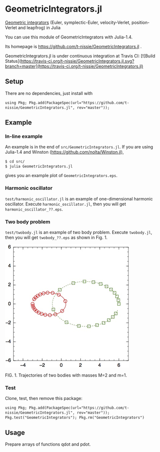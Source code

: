 GeometricIntegrators.jl
=======================
[Geometric integrators](https://en.wikipedia.org/wiki/Geometric_integrator)
(Euler, symplectic-Euler, velocity-Verlet, position-Verlet and leapfrog) in Julia

You can use this module of GeometricIntegrators with Julia-1.4.

Its homepage is https://github.com/t-nissie/GeometricIntegrators.jl .

GeometricIntegrators.jl is under continuous integration at Travis CI:
[![Build Status](https://travis-ci.org/t-nissie/GeometricIntegrators.jl.svg?branch=master](https://travis-ci.org/t-nissie/GeometricIntegrators.jl)

## Setup
There are no dependencies, just install with

    using Pkg; Pkg.add(PackageSpec(url="https://github.com/t-nissie/GeometricIntegrators.jl", rev="master"));

## Example
### In-line example
An example is in the end of `src/GeometricIntegrators.jl`.
If you are using Julia-1.4 and
Winston (https://github.com/nolta/Winston.jl),

    $ cd src/
    $ julia GeometricIntegrators.jl

gives you an example plot of `GeometricIntegrators.eps`.

### Harmonic oscillator
`test/harmonic_oscillator.jl` is an example of one-dimensional harmonic oscillator.
Execute `harmonic_oscillator.jl`, then you will get `harmonic_oscillator_??.eps`.

### Two body problem
`test/twobody.jl` is an example of two body problem.
Execute `twobody.jl`, then you will get `twobody_??.eps` as shown in Fig. 1.

![twobody](https://raw.githubusercontent.com/t-nissie/GeometricIntegrators.jl/master/docs/twobody.jpg "two body problem")

FIG. 1. Trajectories of two bodies with masses M=2 and m=1.

### Test
Clone, test, then remove this package:

    using Pkg; Pkg.add(PackageSpec(url="https://github.com/t-nissie/GeometricIntegrators.jl", rev="master")); Pkg.test("GeometricIntegrators"); Pkg.rm("GeometricIntegrators")

## Usage
Prepare arrays of functions qdot and pdot.
